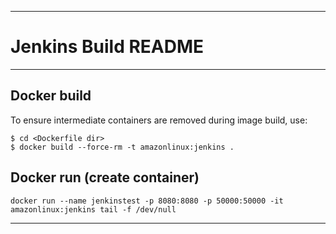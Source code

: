 * * *
# Jenkins Build README
* * *

## Docker build

To ensure intermediate containers are removed during image build, use:

```
$ cd <Dockerfile dir>
$ docker build --force-rm -t amazonlinux:jenkins .

```

##  Docker run (create container)

```
docker run --name jenkinstest -p 8080:8080 -p 50000:50000 -it amazonlinux:jenkins tail -f /dev/null
```

* * *
